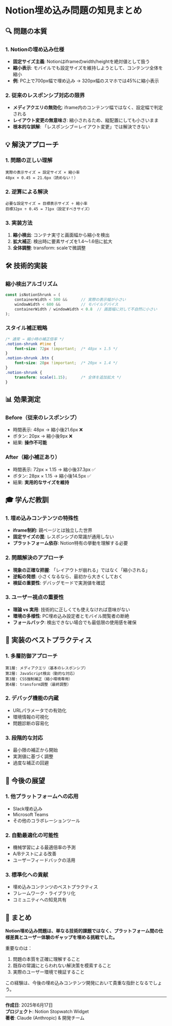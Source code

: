 # Notion埋め込み問題の知見まとめ

## 🔍 問題の本質

### 1. Notionの埋め込み仕様
- **固定サイズ主義**: Notionはiframeのwidth/heightを絶対値として扱う
- **縮小表示**: モバイルでも設定サイズを維持しようとして、コンテンツ全体を縮小
- **例**: PC上で700px幅で埋め込み → 320px幅のスマホでは45%に縮小表示

### 2. 従来のレスポンシブ対応の限界
- **メディアクエリの無効化**: iframe内のコンテンツ幅ではなく、設定幅で判定される
- **レイアウト変更の無意味さ**: 縮小されるため、縦配置にしても小さいまま
- **根本的な誤解**: 「レスポンシブ＝レイアウト変更」では解決できない

## 💡 解決アプローチ

### 1. 問題の正しい理解
```
実際の表示サイズ = 設定サイズ × 縮小率
48px × 0.45 = 21.6px（読めない！）
```

### 2. 逆算による解決
```
必要な設定サイズ = 目標表示サイズ ÷ 縮小率
目標32px ÷ 0.45 = 71px（設定すべきサイズ）
```

### 3. 実装方法
1. **縮小検出**: コンテナ実寸と画面幅から縮小を検出
2. **拡大補正**: 検出時に要素サイズを1.4〜1.6倍に拡大
3. **全体調整**: transform: scaleで微調整

## 🛠️ 技術的実装

### 縮小検出アルゴリズム
```javascript
const isNotionShrunk = (
    containerWidth < 500 &&      // 実際の表示幅が小さい
    windowWidth < 600 &&         // モバイルデバイス
    containerWidth / windowWidth < 0.8  // 画面幅に対して不自然に小さい
);
```

### スタイル補正戦略
```css
/* 通常 → 縮小時の補正倍率 */
.notion-shrunk #time {
    font-size: 72px !important;  /* 48px × 1.5 */
}
.notion-shrunk .btn {
    font-size: 28px !important;  /* 20px × 1.4 */
}
.notion-shrunk {
    transform: scale(1.15);      /* 全体を追加拡大 */
}
```

## 📊 効果測定

### Before（従来のレスポンシブ）
- 時間表示: 48px → 縮小後21.6px ❌
- ボタン: 20px → 縮小後9px ❌
- 結果: **操作不可能**

### After（縮小補正あり）
- 時間表示: 72px × 1.15 → 縮小後37.3px ✅
- ボタン: 28px × 1.15 → 縮小後14.5px ✅
- 結果: **実用的なサイズを維持**

## 🎓 学んだ教訓

### 1. 埋め込みコンテンツの特殊性
- **iframe制約**: 親ページとは独立した世界
- **固定サイズの罠**: レスポンシブの常識が通用しない
- **プラットフォーム依存**: Notion特有の挙動を理解する必要

### 2. 問題解決のアプローチ
- **現象の正確な把握**: 「レイアウトが崩れる」ではなく「縮小される」
- **逆転の発想**: 小さくなるなら、最初から大きくしておく
- **検証の重要性**: デバッグモードで実測値を確認

### 3. ユーザー視点の重要性
- **理論 vs 実用**: 技術的に正しくても使えなければ意味がない
- **環境の多様性**: PC埋め込み設定者とモバイル閲覧者の断絶
- **フォールバック**: 検出できない場合でも最低限の使用感を確保

## 🔧 実装のベストプラクティス

### 1. 多層防御アプローチ
```
第1層: メディアクエリ（基本のレスポンシブ）
第2層: JavaScript検出（動的な対応）
第3層: CSS強制補正（縮小環境専用）
第4層: transform調整（最終調整）
```

### 2. デバッグ機能の内蔵
- URLパラメータでの有効化
- 環境情報の可視化
- 問題診断の容易化

### 3. 段階的な対応
- 最小限の補正から開始
- 実測値に基づく調整
- 過度な補正の回避

## 🚀 今後の展望

### 1. 他プラットフォームへの応用
- Slack埋め込み
- Microsoft Teams
- その他のコラボレーションツール

### 2. 自動最適化の可能性
- 機械学習による最適倍率の予測
- A/Bテストによる改善
- ユーザーフィードバックの活用

### 3. 標準化への貢献
- 埋め込みコンテンツのベストプラクティス
- フレームワーク・ライブラリ化
- コミュニティへの知見共有

## 📝 まとめ

**Notion埋め込み問題は、単なる技術的課題ではなく、プラットフォーム間の仕様差異とユーザー体験のギャップを埋める挑戦でした。**

重要なのは：
1. 問題の本質を正確に理解すること
2. 既存の常識にとらわれない解決策を模索すること
3. 実際のユーザー環境で検証すること

この経験は、今後の埋め込みコンテンツ開発において貴重な指針となるでしょう。

---

**作成日**: 2025年6月17日  
**プロジェクト**: Notion Stopwatch Widget  
**著者**: Claude (Anthropic) & 開発チーム